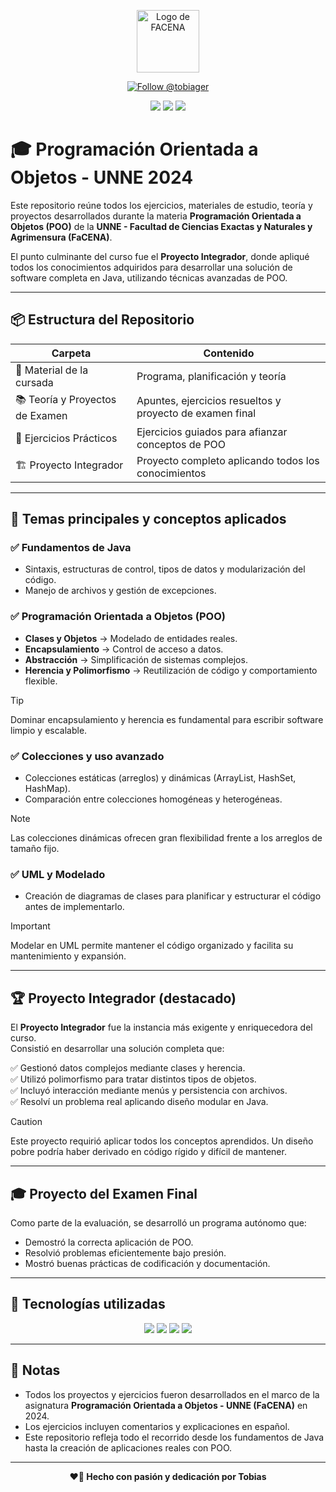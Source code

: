 <p align="center">
  <img src="./assets/facena.png" alt="Logo de FACENA" width="100"/>
</p>


<p align="center">
  <a href="https://github.com/tobiager">
    <img src="https://img.shields.io/github/followers/tobiager?label=Follow%20@tobiager&style=social" alt="Follow @tobiager" />
  </a>
</p>

<p align="center">
  <img src="https://img.shields.io/badge/Java-ED8B00?style=for-the-badge&logo=java&logoColor=white"/>
  <img src="https://img.shields.io/badge/UNNE-Informática-blue?style=for-the-badge"/>
  <img src="https://img.shields.io/badge/Estado-Completado-brightgreen?style=for-the-badge"/>
</p>

# 🎓 Programación Orientada a Objetos - UNNE 2024

Este repositorio reúne todos los ejercicios, materiales de estudio, teoría y proyectos desarrollados durante la materia **Programación Orientada a Objetos (POO)** de la **UNNE - Facultad de Ciencias Exactas y Naturales y Agrimensura (FaCENA)**.

El punto culminante del curso fue el **Proyecto Integrador**, donde apliqué todos los conocimientos adquiridos para desarrollar una solución de software completa en Java, utilizando técnicas avanzadas de POO.

---

## 📦 Estructura del Repositorio

| Carpeta | Contenido |
| ------- | --------- |
| 📖 Material de la cursada | Programa, planificación y teoría |
| 📚 Teoría y Proyectos de Examen | Apuntes, ejercicios resueltos y proyecto de examen final |
| 🧰 Ejercicios Prácticos | Ejercicios guiados para afianzar conceptos de POO |
| 🏗️ Proyecto Integrador | Proyecto completo aplicando todos los conocimientos |

---

## 🚀 Temas principales y conceptos aplicados

### ✅ Fundamentos de Java
- Sintaxis, estructuras de control, tipos de datos y modularización del código.
- Manejo de archivos y gestión de excepciones.

### ✅ Programación Orientada a Objetos (POO)
- **Clases y Objetos** → Modelado de entidades reales.
- **Encapsulamiento** → Control de acceso a datos.
- **Abstracción** → Simplificación de sistemas complejos.
- **Herencia y Polimorfismo** → Reutilización de código y comportamiento flexible.

> [!TIP]
> Dominar encapsulamiento y herencia es fundamental para escribir software limpio y escalable.

### ✅ Colecciones y uso avanzado
- Colecciones estáticas (arreglos) y dinámicas (ArrayList, HashSet, HashMap).
- Comparación entre colecciones homogéneas y heterogéneas.

> [!NOTE]
> Las colecciones dinámicas ofrecen gran flexibilidad frente a los arreglos de tamaño fijo.

### ✅ UML y Modelado
- Creación de diagramas de clases para planificar y estructurar el código antes de implementarlo.

> [!IMPORTANT]
> Modelar en UML permite mantener el código organizado y facilita su mantenimiento y expansión.

---

## 🏆 Proyecto Integrador (destacado)

El **Proyecto Integrador** fue la instancia más exigente y enriquecedora del curso.  
Consistió en desarrollar una solución completa que:

✅ Gestionó datos complejos mediante clases y herencia.  
✅ Utilizó polimorfismo para tratar distintos tipos de objetos.  
✅ Incluyó interacción mediante menús y persistencia con archivos.  
✅ Resolví un problema real aplicando diseño modular en Java.

> [!CAUTION]
> Este proyecto requirió aplicar todos los conceptos aprendidos. Un diseño pobre podría haber derivado en código rígido y difícil de mantener.

---

## 🎓 Proyecto del Examen Final

Como parte de la evaluación, se desarrolló un programa autónomo que:

- Demostró la correcta aplicación de POO.
- Resolvió problemas eficientemente bajo presión.
- Mostró buenas prácticas de codificación y documentación.

---

## 🧰 Tecnologías utilizadas

<p align="center">
  <img src="https://img.shields.io/badge/Java-ED8B00?style=for-the-badge&logo=java&logoColor=white"/>
  <img src="https://img.shields.io/badge/Entornos-IDEA%2C%20NetBeans%2C%20VSCode-blue?style=for-the-badge"/>
  <img src="https://img.shields.io/badge/Git-181717?style=for-the-badge&logo=git&logoColor=white"/>
  <img src="https://img.shields.io/badge/Markdown-000000?style=for-the-badge&logo=markdown&logoColor=white"/>
</p>

---

## 📌 Notas

- Todos los proyectos y ejercicios fueron desarrollados en el marco de la asignatura **Programación Orientada a Objetos - UNNE (FaCENA)** en 2024.
- Los ejercicios incluyen comentarios y explicaciones en español.
- Este repositorio refleja todo el recorrido desde los fundamentos de Java hasta la creación de aplicaciones reales con POO.

---

<p align="center"><b>❤️🐔 Hecho con pasión y dedicación por Tobias</b></p>


